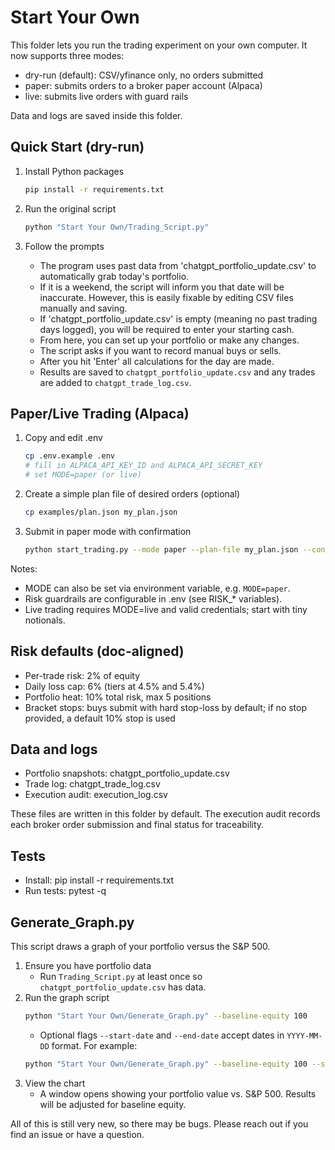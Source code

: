 # Start Your Own

This folder lets you run the trading experiment on your own computer. It now supports three modes:
- dry-run (default): CSV/yfinance only, no orders submitted
- paper: submits orders to a broker paper account (Alpaca)
- live: submits live orders with guard rails

Data and logs are saved inside this folder.

## Quick Start (dry-run)

1) Install Python packages
   ```bash
   pip install -r requirements.txt
   ```

2) Run the original script
   ```bash
   python "Start Your Own/Trading_Script.py"
   ```

3) Follow the prompts
   - The program uses past data from 'chatgpt_portfolio_update.csv' to automatically grab today's portfolio.
   - If it is a weekend, the script will inform you that date will be inaccurate. However, this is easily fixable by editing CSV files manually and saving.
   - If 'chatgpt_portfolio_update.csv' is empty (meaning no past trading days logged), you will be required to enter your starting cash.
   - From here, you can set up your portfolio or make any changes.
   - The script asks if you want to record manual buys or sells.
   - After you hit 'Enter' all calculations for the day are made.
   - Results are saved to `chatgpt_portfolio_update.csv` and any trades are added to `chatgpt_trade_log.csv`.

## Paper/Live Trading (Alpaca)

1) Copy and edit .env
   ```bash
   cp .env.example .env
   # fill in ALPACA_API_KEY_ID and ALPACA_API_SECRET_KEY
   # set MODE=paper (or live)
   ```

2) Create a simple plan file of desired orders (optional)
   ```bash
   cp examples/plan.json my_plan.json
   ```

3) Submit in paper mode with confirmation
   ```bash
   python start_trading.py --mode paper --plan-file my_plan.json --confirm
   ```

Notes:
- MODE can also be set via environment variable, e.g. `MODE=paper`.
- Risk guardrails are configurable in .env (see RISK_* variables).
- Live trading requires MODE=live and valid credentials; start with tiny notionals.
## Risk defaults (doc-aligned)

- Per-trade risk: 2% of equity
- Daily loss cap: 6% (tiers at 4.5% and 5.4%)
- Portfolio heat: 10% total risk, max 5 positions
- Bracket stops: buys submit with hard stop-loss by default; if no stop provided, a default 10% stop is used



## Data and logs

- Portfolio snapshots: chatgpt_portfolio_update.csv
- Trade log: chatgpt_trade_log.csv
- Execution audit: execution_log.csv

These files are written in this folder by default. The execution audit records each broker order submission and final status for traceability.

## Tests

- Install: pip install -r requirements.txt
- Run tests: pytest -q


## Generate_Graph.py

This script draws a graph of your portfolio versus the S&P 500.

1) Ensure you have portfolio data
   - Run `Trading_Script.py` at least once so `chatgpt_portfolio_update.csv` has data.
2) Run the graph script
   ```bash
   python "Start Your Own/Generate_Graph.py" --baseline-equity 100
   ```
   - Optional flags `--start-date` and `--end-date` accept dates in `YYYY-MM-DD` format. For example:
   ```bash
   python "Start Your Own/Generate_Graph.py" --baseline-equity 100 --start-date 2023-01-01 --end-date 2023-12-31
   ```
3) View the chart
   - A window opens showing your portfolio value vs. S&P 500. Results will be adjusted for baseline equity.

All of this is still very new, so there may be bugs. Please reach out if you find an issue or have a question.
